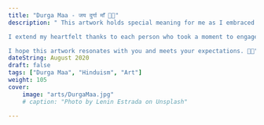 ```yaml
---
title: "Durga Maa - जय दुर्गा माँ 🙏🌼"
description: " This artwork holds special meaning for me as I embraced a unique and unfamiliar theme – crafting a depiction of Maa Durga. 🎨 With immense gratitude to my followers who offered suggestions and supported me throughout, I present this portrayal of the divine goddess. 🌟

I extend my heartfelt thanks to each person who took a moment to engage with my journey, liking and sharing their thoughts. Your unwavering support means the world to me! 🙏✨

I hope this artwork resonates with you and meets your expectations. 🌈🤗"
dateString: August 2020
draft: false
tags: ["Durga Maa", "Hinduism", "Art"]
weight: 105
cover:
    image: "arts/DurgaMaa.jpg"
    # caption: "Photo by Lenin Estrada on Unsplash"

---
```

